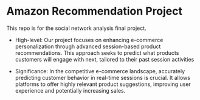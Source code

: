 # Amazon Recommendation Project
This repo is for the social network analysis final project.

- High-level: Our project focuses on enhancing e-commerce personalization through advanced session-based product recommendations. This approach seeks to predict what products customers will engage with next, tailored to their past session activities

- Significance: In the competitive e-commerce landscape, accurately predicting customer behavior in real-time sessions is crucial. It allows platforms to offer highly relevant product suggestions, improving user experience and potentially increasing sales.
